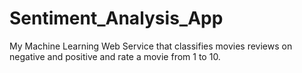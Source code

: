 # Sentiment_Analysis_App
My Machine Learning Web Service that classifies movies reviews on negative and positive and rate a movie from 1 to 10.
